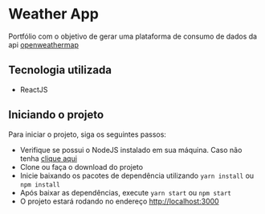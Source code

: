 
# Weather App

Portfólio com o objetivo de gerar uma plataforma de consumo de dados da api [openweathermap](https://openweathermap.org/) 

## Tecnologia utilizada

- ReactJS   

## Iniciando o projeto

Para iniciar o projeto, siga os seguintes passos:

- Verifique se possui o NodeJS instalado em sua máquina. Caso não tenha [clique aqui](https://nodejs.org/en/)
- Clone ou faça o download do projeto
- Inicie baixando os pacotes de dependência utilizando `yarn install` ou `npm install`
- Após baixar as dependências, execute `yarn start` ou `npm start`
- O projeto estará rodando no endereço [http://localhost:3000](http://localhost:3000)
